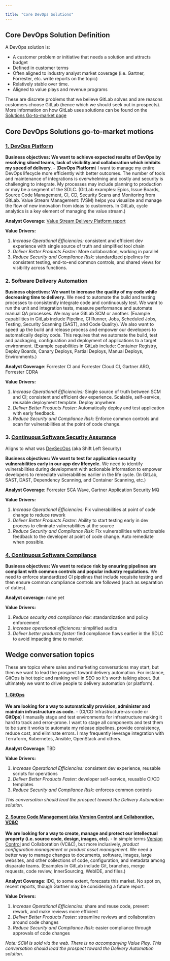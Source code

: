 ```yaml
---

title: "Core DevOps Solutions"
---
```








## Core DevOps Solution Definition

A DevOps solution is:
- A customer problem or initiative that needs a solution and attracts budget
- Defined in customer terms
- Often aligned to industry analyst market coverage (i.e. Gartner, Forrester, etc. write reports on the topic)
- Relatively stable over time.
- Aligned to value plays and revenue programs

These are discrete problems that we believe GitLab solves and are reasons customers choose GitLab (hence which we should seek out in prospects). More information on how GitLab uses solutions can be found on the [Solutions Go-to-market page](/handbook/marketing/brand-and-product-marketing/product-and-solution-marketing/usecase-gtm/)


## Core DevOps Solutions go-to-market motions

### [1. DevOps Platform](/handbook/marketing/brand-and-product-marketing/product-and-solution-marketing/usecase-gtm/devops-platform/)

**Business objectives: We want to achieve expected results of DevOps by resolving siloed teams, lack of visibility and collaboration which inhibits my speed of delivery.** - (**DevOps Platform**)
I want to manage my entire DevOps lifecycle more efficiently with better outcomes. The number of tools and maintenance of integrations is overwhelming and costly and security is challenging to integrate. My processes may include planning to production or may be a segment of the SDLC. (GitLab examples: Epics, Issue Boards, Source Code Management, CI, CD, Security Scans and Monitoring from GitLab. Value Stream Management: (VSM) helps you visualize and manage the flow of new innovation from ideas to customers. In GitLab, cycle analytics is a key element of managing the value stream.)

   **Analyst Coverage**: [Value Stream Delivery Platform report](https://about.gitlab.com/analysts/gartner-vsdp21/)

   **Value Drivers:**
   1. *Increase Operational Efficiencies:* consistent and efficient dev experience with single source of truth and simplified tool chain
   1. *Deliver Better Products Faster:* More collaboration, working in parallel
   1. *Reduce Security and Compliance Risk:* standardized pipelines for consistent testing, end-to-end common controls, and shared views for visibility across functions.

### 2. Software Delivery Automation

**Business objectives: We want to increase the quality of my code while decreasing time to delivery.**
We need to automate the build and testing processes to consistently integrate code and continuously test. We want to run the unit and integration tests, measure performance and automate manual QA processes. We may use GitLab SCM or another. (Example capabilities in GitLab include Pipeline, CI Runner, Jobs, Scheduled Jobs, Testing, Security Scanning (SAST), and Code Quality). We also want to speed up the build and release process and empower our developers to automatically deploy code. This requires that we automate the build, test and packaging, configuration and deployment of applications to a target environment. (Example capabilities in GitLab include: Container Registry, Deploy Boards, Canary Deploys, Partial Deploys, Manual Deploys, Environments.)  


   **Analyst Coverage**: Forrester CI and Forrester Cloud CI, Gartner ARO, Forrester CDRA

   **Value Drivers:**
   1. *Increase Operational Efficiencies:* Single source of truth between SCM and CI; consistent and efficient dev experience. Scalable, self-service, reusable deployment template. Deploy anywhere.
   1. *Deliver Better Products Faster:* Automatically deploy and test application with early feedback.
   1. *Reduce Security and Compliance Risk:* Enforce common controls and scan for vulnerabilities at the point of code change.


### 3. [Continuous Software Security Assurance](/handbook/marketing/brand-and-product-marketing/product-and-solution-marketing/usecase-gtm/devsecops/)

Aligns to what was [DevSecOps](/handbook/marketing/brand-and-product-marketing/product-and-solution-marketing/usecase-gtm/devsecops/) (aka Shift Left Security)

**Business objectives: We want to test for application security vulnerabilities early in our app dev lifecycle.**
We need to identify vulnerabilities during development with actionable information to empower developers to remediate vulnerabilities earlier in the life cycle. (In GitLab, SAST, DAST, Dependency Scanning, and Container Scanning, etc.)

   **Analyst Coverage**: Forrester SCA Wave, Gartner Application Security MQ

   **Value Drivers:**
   1. *Increase Operational Efficiencies:* Fix vulnerabilities at point of code change to reduce rework
   1. *Deliver Better Products Faster:* Ability to start testing early in dev process to eliminate vulnerabilities at the source
   1. *Reduce Security and Compliance Risk:* Fix vulnerabilities with actionable feedback to the developer at point of code change. Auto remediate when possible.

### [4. Continuous Software Compliance](/handbook/marketing/brand-and-product-marketing/product-and-solution-marketing/usecase-gtm/compliance/)

**Business objectives: We want to reduce risk by ensuring pipelines are compliant with common controls and popular industry regulations.**
We need to enforce standardized CI pipelines that include requisite testing and then ensure common compliance controls are followed (such as separation of duties).

**Analyst coverage:** none yet

**Value Drivers:**
   1. *Reduce security and compliance risk:* standardization and policy enforcement  
   1. *Increase operational efficiences:* simplified audits  
   1. *Deliver better products faster:* find compliance flaws earlier in the SDLC to avoid impacting time to market  



## Wedge conversation topics

These are topics where sales and marketing conversations may start, but then we want to lead the prospect toward delivery automation. For instance, GitOps is hot topic and ranking well in SEO so it's worth talking about. But ultimately we want to drive people to delivery automation (or platform).


#### [1. GitOps](/handbook/marketing/brand-and-product-marketing/product-and-solution-marketing/usecase-gtm/gitops/)

**We are looking for a way to automatically provision, administer and maintain infrastructure as code.** - (CI/CD Infrastructure-as-code or **GitOps**)
I manually stage and test environments for infrastructure making it hard to track and error-prone. I want to stage all components and test them to be sure it works to automate my release pipelines, provide consistency, reduce cost, and  eliminate errors. I may frequently leverage integration with Terraform, Kubernetes, Ansible, OpenStack and others.

   **Analyst Coverage**: TBD

   **Value Drivers:**
   1. *Increase Operational Efficiencies:* consistent dev experience, reusable scripts for operations  
   1. *Deliver Better Products Faster:* developer self-service, reusable CI/CD templates  
   1. *Reduce Security and Compliance Risk:* enforces common controls  

*This conversation should lead the prospect toward the Delivery Automation solution.*

#### [2. Source Code Management (aka Version Control and Collaboration, VC&C](/handbook/marketing/brand-and-product-marketing/product-and-solution-marketing/usecase-gtm/version-control-collaboration)

**We are looking for a way to create, manage and protect our intellectual property (i.e. source code, design, images, etc).** - In simple terms [Version Control](https://about.gitlab.com/stages-devops-lifecycle/source-code-management/) and Collaboration (VC&C), but more inclusively, *product configuration management* or *product asset management*.
We need a better way to manage changes to documents, software, images, large websites, and other collections of code, configuration, and metadata among disparate teams. (Examples in GitLab include Git, branches, merge requests, code review, InnerSourcing, WebIDE, and files.)  

   **Analyst Coverage**: IDC, to some extent, forecasts this market. No spot on, recent reports, though Gartner may be considering a future report.

   **Value Drivers:**
   1. *Increase Operational Efficiencies:* share and reuse code, prevent rework, and make reviews more efficient  
   1. *Deliver Better Products Faster:* streamline reviews and collaboration around code changes  
   1. *Reduce Security and Compliance Risk:* easier compliance through approvals of code changes  

   *Note: SCM is sold via the web. There is no accompanying Value Play. This conversation should lead the prospect toward the Delivery Automation solution.*

